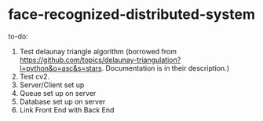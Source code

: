 # face-recognized-distributed-system
to-do:
1. Test delaunay triangle algorithm (borrowed from https://github.com/topics/delaunay-triangulation?l=python&o=asc&s=stars. Documentation is in their description.)
2. Test cv2.
3. Server/Client set up
4. Queue set up on server
5. Database set up on server 
6. Link Front End with Back End
